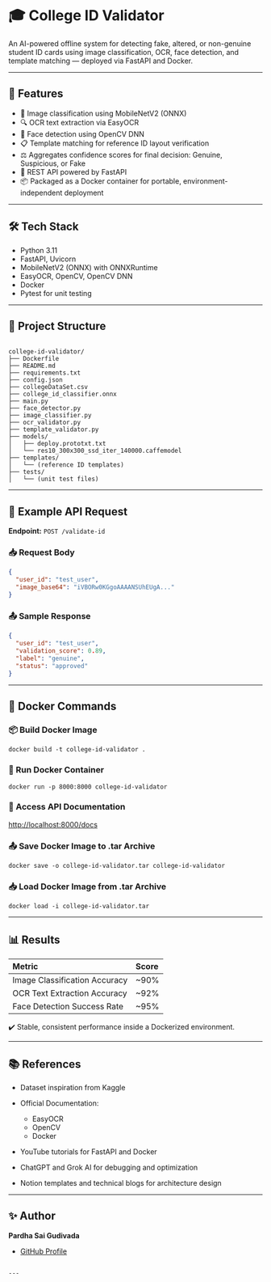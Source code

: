 # 🎓 College ID Validator

An AI-powered offline system for detecting fake, altered, or non-genuine student ID cards using image classification, OCR, face detection, and template matching — deployed via FastAPI and Docker.

---

## 📌 Features

- 📄 Image classification using MobileNetV2 (ONNX)
- 🔍 OCR text extraction via EasyOCR
- 👤 Face detection using OpenCV DNN
- 📋 Template matching for reference ID layout verification
- ⚖️ Aggregates confidence scores for final decision: Genuine, Suspicious, or Fake
- 🚀 REST API powered by FastAPI
- 📦 Packaged as a Docker container for portable, environment-independent deployment

---

## 🛠️ Tech Stack

- Python 3.11
- FastAPI, Uvicorn
- MobileNetV2 (ONNX) with ONNXRuntime
- EasyOCR, OpenCV, OpenCV DNN
- Docker
- Pytest for unit testing

---

## 📂 Project Structure

```

college-id-validator/
├── Dockerfile
├── README.md
├── requirements.txt
├── config.json
├── collegeDataSet.csv
├── college_id_classifier.onnx
├── main.py
├── face_detector.py
├── image_classifier.py
├── ocr_validator.py
├── template_validator.py
├── models/
│   ├── deploy.prototxt.txt
│   └── res10_300x300_ssd_iter_140000.caffemodel
├── templates/
│   └── (reference ID templates)
├── tests/
│   └── (unit test files)

````

---

## 📸 Example API Request

**Endpoint:** `POST /validate-id`

### 📥 Request Body

```json
{
  "user_id": "test_user",
  "image_base64": "iVBORw0KGgoAAAANSUhEUgA..."
}
````

### 📤 Sample Response

```json
{
  "user_id": "test_user",
  "validation_score": 0.89,
  "label": "genuine",
  "status": "approved"
}
```

---

## 🐳 Docker Commands

### 📦 Build Docker Image

```
docker build -t college-id-validator .
```

### 🚀 Run Docker Container

```
docker run -p 8000:8000 college-id-validator
```

### 📄 Access API Documentation

[http://localhost:8000/docs](http://localhost:8000/docs)

### 📤 Save Docker Image to .tar Archive

```
docker save -o college-id-validator.tar college-id-validator
```

### 📥 Load Docker Image from .tar Archive

```
docker load -i college-id-validator.tar
```

---

## 📊 Results

| Metric                        | Score |
| :---------------------------- | :---- |
| Image Classification Accuracy | \~90% |
| OCR Text Extraction Accuracy  | \~92% |
| Face Detection Success Rate   | \~95% |

✔️ Stable, consistent performance inside a Dockerized environment.

---

## 📚 References

* Dataset inspiration from Kaggle
* Official Documentation:

  * EasyOCR
  * OpenCV
  * Docker
* YouTube tutorials for FastAPI and Docker
* ChatGPT and Grok AI for debugging and optimization
* Notion templates and technical blogs for architecture design

---

## ✨ Author

**Pardha Sai Gudivada**

* [GitHub Profile](https://github.com/Pardhuu66)

```

---

